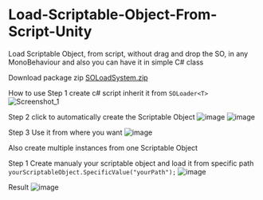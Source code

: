 # Load-Scriptable-Object-From-Script-Unity
Load Scriptable Object, from script, without drag and drop the SO, in any MonoBehaviour and also you can have it in simple C# class 

Download package zip
[SOLoadSystem.zip](https://github.com/Eduard-Malxa/Load-Scriptable-Object-From-Script-Unity/files/11424041/SOLoadSystem.zip)

How to use 
Step 1 create c# script inherit it from ```SOLoader<T>```
![Screenshot_1](https://user-images.githubusercontent.com/78969017/236903316-1d79d812-1a9c-4736-a1b8-eb4ce8ccd014.jpg)

Step 2 click to automatically create the Scriptable Object 
![image](https://user-images.githubusercontent.com/78969017/236903510-177939e2-e04d-42b7-bab7-5043cedc408b.png)
![image](https://user-images.githubusercontent.com/78969017/236904264-2cfa4a89-05a0-49a8-9fe8-b19da30be504.png)

Step 3 Use it from where you want
![image](https://user-images.githubusercontent.com/78969017/236904047-dd8feb3d-660b-417f-a4a9-d9c26d46d9d1.png)

Also create multiple instances from one Scriptable Object

Step 1 Create manualy your scriptable object and load it from specific path ```yourScriptableObject.SpecificValue("yourPath");```
![image](https://user-images.githubusercontent.com/78969017/236905720-f2a7bcb7-553d-49dd-8cf6-9c672b7c1440.png)

Result
![image](https://user-images.githubusercontent.com/78969017/236906243-9b45ce2a-9307-48c5-abc3-9c9478941a70.png)
